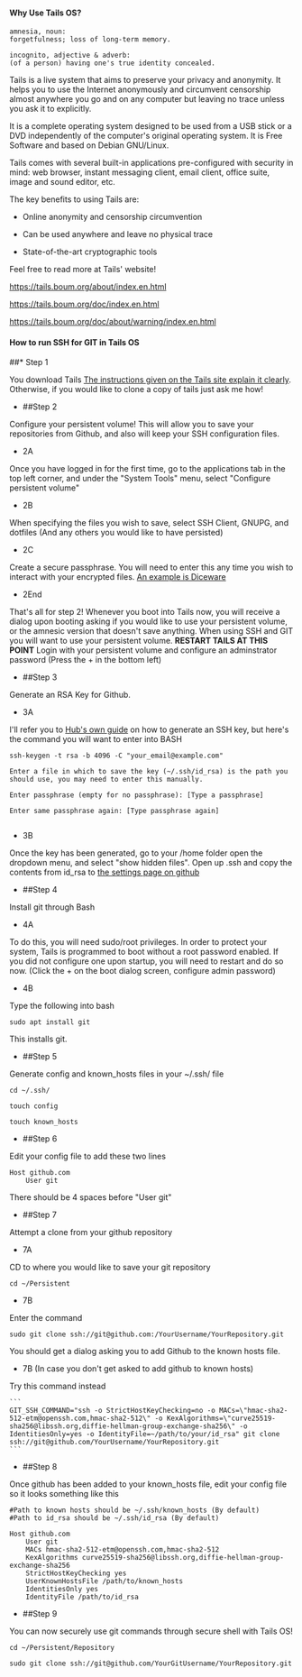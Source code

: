 #### Why Use Tails OS?

```
amnesia, noun:
forgetfulness; loss of long-term memory.

incognito, adjective & adverb:
(of a person) having one's true identity concealed.
```

Tails is a live system that aims to preserve your privacy and anonymity. It helps you to use the Internet anonymously and circumvent censorship almost anywhere you go and on any computer but leaving no trace unless you ask it to explicitly.

It is a complete operating system designed to be used from a USB stick or a DVD independently of the computer's original operating system. It is Free Software and based on Debian GNU/Linux.

Tails comes with several built-in applications pre-configured with security in mind: web browser, instant messaging client, email client, office suite, image and sound editor, etc.

The key benefits to using Tails are:

* Online anonymity and censorship circumvention

* Can be used anywhere and leave no physical trace

* State-of-the-art cryptographic tools

Feel free to read more at Tails' website!

https://tails.boum.org/about/index.en.html

https://tails.boum.org/doc/index.en.html

https://tails.boum.org/doc/about/warning/index.en.html

#### How to run SSH for GIT in Tails OS

##* Step 1

You download Tails [The instructions given on the Tails site explain it clearly](https://tails.boum.org/install/). Otherwise, if you would like to clone a copy of tails just ask me how!



* ##Step 2

Configure your persistent volume! This will allow you to save your repositories from Github, and also will keep your SSH configuration files.
  * 2A
  
  Once you have logged in for the first time, go to the applications tab in the top left corner, and under the "System Tools" menu, select "Configure persistent volume"
  
  * 2B
  
  When specifying the files you wish to save, select SSH Client, GNUPG, and dotfiles (And any others you would like to have persisted)
  
  * 2C
  
  Create a secure passphrase. You will need to enter this any time you wish to interact with your encrypted files. [An example is Diceware](http://world.std.com/~reinhold/diceware.html)
  
  * 2End
  
  That's all for step 2! Whenever you boot into Tails now, you will receive a dialog upon booting asking if you would like to use your persistent volume, or the amnesic version that doesn't save anything. When using SSH and GIT you will want to use your persistent volume. **RESTART TAILS AT THIS POINT** Login with your persistent volume and configure an adminstrator password (Press the + in the bottom left)
  
  
* ##Step 3 

Generate an RSA Key for Github.

  * 3A
  
  I'll refer you to [Hub's own guide](https://help.github.com/articles/connecting-to-github-with-ssh/) on how to generate an SSH key, but here's the command you will want to enter into BASH 
  
```
ssh-keygen -t rsa -b 4096 -C "your_email@example.com"

Enter a file in which to save the key (~/.ssh/id_rsa) is the path you should use, you may need to enter this manually.

Enter passphrase (empty for no passphrase): [Type a passphrase]

Enter same passphrase again: [Type passphrase again]


```
  * 3B
  
  Once the key has been generated, go to your /home folder open the dropdown menu, and select "show hidden files". Open up .ssh and copy the contents from id_rsa to [the settings page on github](https://github.com/settings/keys)



* ##Step 4

Install git through Bash

  * 4A
  
  To do this, you will need sudo/root privileges. In order to protect your system, Tails is programmed to boot without a root password enabled. If you did not configure one upon startup, you will need to restart and do so now. (Click the + on the boot dialog screen, configure admin password)
  
  * 4B
  
  Type the following into bash
  
  ```
  sudo apt install git
  ```
  This installs git.
  
  
  
* ##Step 5

Generate config and known_hosts files in your ~/.ssh/ file

```
cd ~/.ssh/

touch config

touch known_hosts
```



* ##Step 6

Edit your config file to add these two lines

```
Host github.com
    User git
```
There should be 4 spaces before "User git"



* ##Step 7

Attempt a clone from your github repository

  * 7A
  
  CD to where you would like to save your git repository
  
  ```
  cd ~/Persistent
  ```
  
  * 7B
  
  Enter the command 
  ```
  sudo git clone ssh://git@github.com:/YourUsername/YourRepository.git
  ```
  
  You should get a dialog asking you to add Github to the known hosts file. 
  
  * 7B (In case you don't get asked to add github to known hosts)
    
  Try this command instead
     
    ```
    GIT_SSH_COMMAND="ssh -o StrictHostKeyChecking=no -o MACs=\"hmac-sha2-512-etm@openssh.com,hmac-sha2-512\" -o KexAlgorithms=\"curve25519-sha256@libssh.org,diffie-hellman-group-exchange-sha256\" -o IdentitiesOnly=yes -o IdentityFile=~/path/to/your/id_rsa" git clone ssh://git@github.com/YourUsername/YourRepository.git
    ```
  
  
  
* ##Step 8

Once github has been added to your known_hosts file, edit your config file so it looks something like this

```
#Path to known hosts should be ~/.ssh/known_hosts (By default)
#Path to id_rsa should be ~/.ssh/id_rsa (By default)

Host github.com
    User git
    MACs hmac-sha2-512-etm@openssh.com,hmac-sha2-512
    KexAlgorithms curve25519-sha256@libssh.org,diffie-hellman-group-exchange-sha256
    StrictHostKeyChecking yes
    UserKnownHostsFile /path/to/known_hosts 
    IdentitiesOnly yes
    IdentityFile /path/to/id_rsa

```



* ##Step 9 

You can now securely use git commands through secure shell with Tails OS!

```
cd ~/Persistent/Repository

sudo git clone ssh://git@github.com/YourGitUsername/YourRepository.git
```


